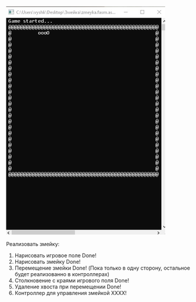 ![Image alt](https://github.com/vyshky/zmeyka.fasm.asm/raw/main//Game.jpg)

Реализовать змейку:
1. Нарисовать игровое поле  Done!
2. Нарисовать змейку Done!
3. Перемещение змейки Done! (Пока только в одну сторону, остальное будет реализованно в контроллерах)
4. Столкновение с краями игрового поля Done!
5. Удаление хвоста при перемещении Done!
6. Контроллер для управления змейкой XXXX!
